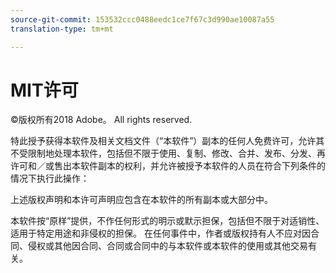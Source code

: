 ```yaml
---
source-git-commit: 153532ccc0488eedc1ce7f67c3d990ae10087a55
translation-type: tm+mt

---
```

# MIT许可

©版权所有2018 Adobe。 All rights reserved.

特此授予获得本软件及相关文档文件（“本软件”）副本的任何人免费许可，允许其不受限制地处理本软件，包括但不限于使用、复制、修改、合并、发布、分发、再许可和／或售出本软件副本的权利，并允许被授予本软件的人员在符合下列条件的情况下执行此操作：

上述版权声明和本许可声明应包含在本软件的所有副本或大部分中。

本软件按“原样”提供，不作任何形式的明示或默示担保，包括但不限于对适销性、适用于特定用途和非侵权的担保。 在任何事件中，作者或版权持有人不应对因合同、侵权或其他因合同、合同或合同中的与本软件或本软件的使用或其他交易有关。
